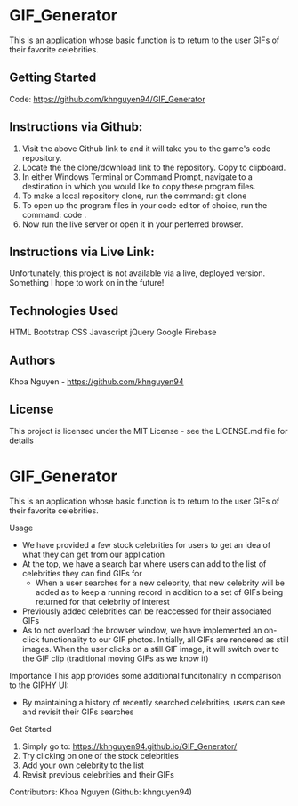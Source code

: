 # GIF_Generator
This is an application whose basic function is to return to the user GIFs of their favorite celebrities. 

## Getting Started
Code: https://github.com/khnguyen94/GIF_Generator

## Instructions via Github:

1. Visit the above Github link to and it will take you to the game's code repository.
2. Locate the the clone/download link to the repository. Copy to clipboard.
3. In either Windows Terminal or Command Prompt, navigate to a destination in which you would like to copy these program files.
4. To make a local repository clone, run the command: git clone
5. To open up the program files in your code editor of choice, run the command: code .
6. Now run the live server or open it in your perferred browser.

## Instructions via Live Link:

Unfortunately, this project is not available via a live, deployed version. Something I hope to work on in the future!

## Technologies Used
HTML
Bootstrap
CSS
Javascript
jQuery
Google Firebase

## Authors
Khoa Nguyen - https://github.com/khnguyen94

## License
This project is licensed under the MIT License - see the LICENSE.md file for details



# GIF_Generator

This is an application whose basic function is to return to the user GIFs of their favorite celebrities. 

Usage
- We have provided a few stock celebrities for users to get an idea of what they can get from our application
- At the top, we have a search bar where users can add to the list of celebrities they can find GIFs for
    - When a user searches for a new celebrity, that new celebrity will be added as to keep a running record in addition to a set of GIFs being returned for that celebrity of interest
- Previously added celebrities can be reaccessed for their associated GIFs
- As to not overload the browser window, we have implemented an on-click functionality to our GIF photos. Initially, all GIFs are rendered as still images. When the user clicks on a still GIF image, it will switch over to the GIF clip (traditional moving GIFs as we know it)

Importance
This app provides some additional funcitonality in comparison to the GIPHY UI:
- By maintaining a history of recently searched celebrities, users can see and revisit their GIFs searches

Get Started
1. Simply go to: https://khnguyen94.github.io/GIF_Generator/
2. Try clicking on one of the stock celebrities
3. Add your own celebrity to the list
4. Revisit previous celebrities and their GIFs

Contributors:
Khoa Nguyen (Github: khnguyen94)
